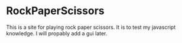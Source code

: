 # RockPaperScissors
This is a site for playing rock paper scissors.
It is to test my javascript knowledge.
I will propably add a gui later.
